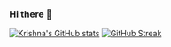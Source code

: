 ### Hi there 👋

[![Krishna's GitHub stats](https://github-readme-stats.vercel.app/api?username=krishnapk7)](https://github.com/krishnapk7/github-readme-stats)
[![GitHub Streak](https://streak-stats.demolab.com/?user=krishnapk7)](https://git.io/streak-stats)

<!--
**krishnapk7/krishnapk7** is a ✨ _special_ ✨ repository because its `README.md` (this file) appears on your GitHub profile.

Here are some ideas to get you started:

- 🔭 I’m currently working on ...
- 🌱 I’m currently learning ...
- 👯 I’m looking to collaborate on ...
- 🤔 I’m looking for help with ...
- 💬 Ask me about ...
- 📫 How to reach me: ...
- 😄 Pronouns: ...
- ⚡ Fun fact: ...
-->
